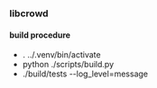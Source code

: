 ### libcrowd

#### build procedure
- . ../.venv/bin/activate
- python ./scripts/build.py
- ./build/tests --log_level=message